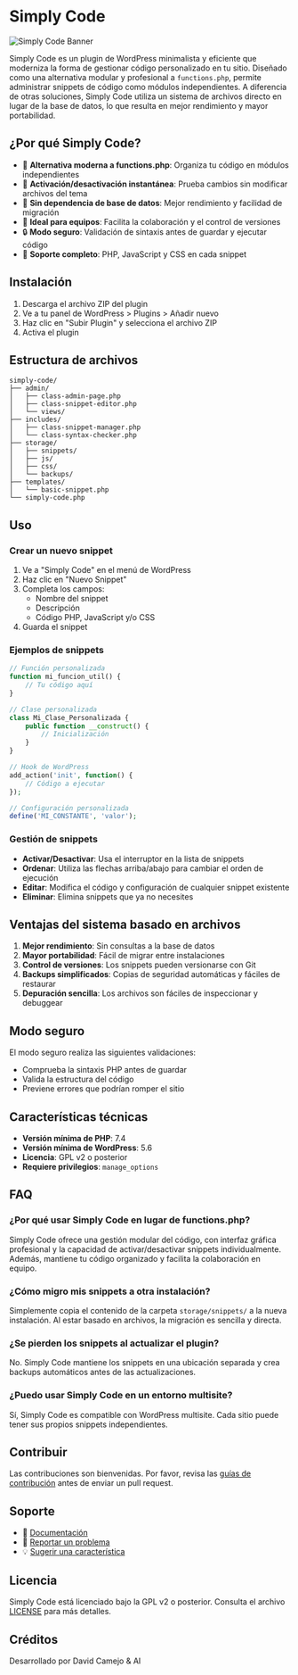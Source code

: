# Simply Code

![Simply Code Banner](assets/images/banner.png)

Simply Code es un plugin de WordPress minimalista y eficiente que moderniza la forma de gestionar código personalizado en tu sitio. Diseñado como una alternativa modular y profesional a `functions.php`, permite administrar snippets de código como módulos independientes. A diferencia de otras soluciones, Simply Code utiliza un sistema de archivos directo en lugar de la base de datos, lo que resulta en mejor rendimiento y mayor portabilidad.

## ¿Por qué Simply Code?

- 📂 **Alternativa moderna a functions.php**: Organiza tu código en módulos independientes
- 🔄 **Activación/desactivación instantánea**: Prueba cambios sin modificar archivos del tema
- 🚀 **Sin dependencia de base de datos**: Mejor rendimiento y facilidad de migración
- 👥 **Ideal para equipos**: Facilita la colaboración y el control de versiones
- 🔒 **Modo seguro**: Validación de sintaxis antes de guardar y ejecutar código
- 🎨 **Soporte completo**: PHP, JavaScript y CSS en cada snippet

## Instalación

1. Descarga el archivo ZIP del plugin
2. Ve a tu panel de WordPress > Plugins > Añadir nuevo
3. Haz clic en "Subir Plugin" y selecciona el archivo ZIP
4. Activa el plugin

## Estructura de archivos

```
simply-code/
├── admin/
│   ├── class-admin-page.php
│   ├── class-snippet-editor.php
│   └── views/
├── includes/
│   ├── class-snippet-manager.php
│   └── class-syntax-checker.php
├── storage/
│   ├── snippets/
│   ├── js/
│   ├── css/
│   └── backups/
├── templates/
│   └── basic-snippet.php
└── simply-code.php
```

## Uso

### Crear un nuevo snippet

1. Ve a "Simply Code" en el menú de WordPress
2. Haz clic en "Nuevo Snippet"
3. Completa los campos:
   - Nombre del snippet
   - Descripción
   - Código PHP, JavaScript y/o CSS
4. Guarda el snippet

### Ejemplos de snippets

```php
// Función personalizada
function mi_funcion_util() {
    // Tu código aquí
}

// Clase personalizada
class Mi_Clase_Personalizada {
    public function __construct() {
        // Inicialización
    }
}

// Hook de WordPress
add_action('init', function() {
    // Código a ejecutar
});

// Configuración personalizada
define('MI_CONSTANTE', 'valor');
```

### Gestión de snippets

- **Activar/Desactivar**: Usa el interruptor en la lista de snippets
- **Ordenar**: Utiliza las flechas arriba/abajo para cambiar el orden de ejecución
- **Editar**: Modifica el código y configuración de cualquier snippet existente
- **Eliminar**: Elimina snippets que ya no necesites

## Ventajas del sistema basado en archivos

1. **Mejor rendimiento**: Sin consultas a la base de datos
2. **Mayor portabilidad**: Fácil de migrar entre instalaciones
3. **Control de versiones**: Los snippets pueden versionarse con Git
4. **Backups simplificados**: Copias de seguridad automáticas y fáciles de restaurar
5. **Depuración sencilla**: Los archivos son fáciles de inspeccionar y debuggear

## Modo seguro

El modo seguro realiza las siguientes validaciones:

- Comprueba la sintaxis PHP antes de guardar
- Valida la estructura del código
- Previene errores que podrían romper el sitio

## Características técnicas

- **Versión mínima de PHP**: 7.4
- **Versión mínima de WordPress**: 5.6
- **Licencia**: GPL v2 o posterior
- **Requiere privilegios**: `manage_options`

## FAQ

### ¿Por qué usar Simply Code en lugar de functions.php?

Simply Code ofrece una gestión modular del código, con interfaz gráfica profesional y la capacidad de activar/desactivar snippets individualmente. Además, mantiene tu código organizado y facilita la colaboración en equipo.

### ¿Cómo migro mis snippets a otra instalación?

Simplemente copia el contenido de la carpeta `storage/snippets/` a la nueva instalación. Al estar basado en archivos, la migración es sencilla y directa.

### ¿Se pierden los snippets al actualizar el plugin?

No. Simply Code mantiene los snippets en una ubicación separada y crea backups automáticos antes de las actualizaciones.

### ¿Puedo usar Simply Code en un entorno multisite?

Sí, Simply Code es compatible con WordPress multisite. Cada sitio puede tener sus propios snippets independientes.

## Contribuir

Las contribuciones son bienvenidas. Por favor, revisa las [guías de contribución](CONTRIBUTING.md) antes de enviar un pull request.

## Soporte

- 📝 [Documentación](docs/README.md)
- 🐛 [Reportar un problema](../../issues)
- 💡 [Sugerir una característica](../../issues/new?template=feature_request.md)

## Licencia

Simply Code está licenciado bajo la GPL v2 o posterior. Consulta el archivo [LICENSE](LICENSE) para más detalles.

## Créditos

Desarrollado por David Camejo & AI
